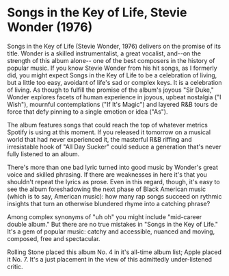 # Songs in the Key of Life, Stevie Wonder (1976)

Songs in the Key of Life (Stevie Wonder, 1976) delivers on the promise of its title.
Wonder is a skilled instrumentalist, a great vocalist, and--on the strength of this album alone--
one of the best composers in the history of popular music.
If you know Stevie Wonder from his hit songs, as I formerly did,
you might expect Songs in the Key of Life to be a celebration of living,
but a little too easy, avoidant of life's sad or complex keys.
It is a celebration of living.
As though to fulfill the promise of the album's joyous "Sir Duke,"
Wonder explores facets of human experience in joyous, upbeat nostalgia ("I Wish"),
mournful contemplations ("If It's Magic") and
layered R&B tours de force that defy pinning to a single emotion or idea ("As").

The album features songs that could reach the top of whatever metrics Spotify is using at this moment.
If you released it tomorrow on a musical world that had never experienced it,
the masterful R&B riffing and irresistable hook of "All Day Sucker"
could seduce a generation that's never fully listened to an album.

There's more than one bad lyric turned into good music by Wonder's great voice and skilled phrasing.
If there are weaknesses in here it's that you shouldn't repeat the lyrics as prose.
Even in this regard, though, it's easy to see the album foreshadowing the next phase of Black American music
(which is to say, American music):
how many rap songs succeed on rythmic insights that turn an otherwise blundered rhyme into a catching phrase?

Among complex synonyms of "uh oh" you might include "mid-career double album."
But there are no true mistakes in "Songs in the Key of Life."
It's a gem of popular music: catchy and accessible, nuanced and moving, composed, free and spectacular.


Rolling Stone placed this album No. 4 in it's all-time album list; Apple placed it No. 7.
It's a just placement in the view of this admittedly under-listened critic.